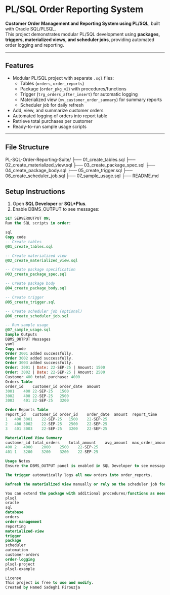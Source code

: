 # PL/SQL Order Reporting System

**Customer Order Management and Reporting System using PL/SQL**, built with Oracle SQL/PLSQL.  
This project demonstrates modular PL/SQL development using **packages, triggers, materialized views, and scheduler jobs**, providing automated order logging and reporting.

---

## **Features**

- Modular PL/SQL project with separate `.sql` files:
  - Tables (`orders`, `order_reports`)
  - Package (`order_pkg_v2`) with procedures/functions
  - Trigger (`trg_orders_after_insert`) for automatic logging
  - Materialized view (`mv_customer_order_summary`) for summary reports
  - Scheduler job for daily refresh
- Add, view, and summarize customer orders
- Automated logging of orders into report table
- Retrieve total purchases per customer
- Ready-to-run sample usage scripts

---

## **File Structure**

PL-SQL-Order-Reporting-Suite/
├── 01_create_tables.sql
├── 02_create_materialized_view.sql
├── 03_create_package_spec.sql
├── 04_create_package_body.sql
├── 05_create_trigger.sql
├── 06_create_scheduler_job.sql
├── 07_sample_usage.sql
├── README.md

## **Setup Instructions**

1. Open **SQL Developer** or **SQL*Plus**.
2. Enable DBMS_OUTPUT to see messages:

```sql
SET SERVEROUTPUT ON;
Run the SQL scripts in order:

sql
Copy code
-- Create tables
@01_create_tables.sql

-- Create materialized view
@02_create_materialized_view.sql

-- Create package specification
@03_create_package_spec.sql

-- Create package body
@04_create_package_body.sql

-- Create trigger
@05_create_trigger.sql

-- Create scheduler job (optional)
@06_create_scheduler_job.sql

-- Run sample usage
@07_sample_usage.sql
Sample Outputs
DBMS_OUTPUT Messages
yaml
Copy code
Order 3001 added successfully.
Order 3002 added successfully.
Order 3003 added successfully.
Order: 3001 | Date: 22-SEP-25 | Amount: 1500
Order: 3002 | Date: 22-SEP-25 | Amount: 2500
Customer 400 total purchase: 4000
Orders Table
order_id	customer_id	order_date	amount
3001	400	22-SEP-25	1500
3002	400	22-SEP-25	2500
3003	401	22-SEP-25	3200

Order Reports Table
report_id	customer_id	order_id	order_date	amount	report_time
1	400	3001	22-SEP-25	1500	22-SEP-25
2	400	3002	22-SEP-25	2500	22-SEP-25
3	401	3003	22-SEP-25	3200	22-SEP-25

Materialized View Summary
customer_id	total_orders	total_amount	avg_amount	max_order_amount	last_order_date
400	2	4000	2000	2500	22-SEP-25
401	1	3200	3200	3200	22-SEP-25

Usage Notes
Ensure the DBMS_OUTPUT panel is enabled in SQL Developer to see messages.

The trigger automatically logs all new orders into order_reports.

Refresh the materialized view manually or rely on the scheduler job for automated daily updates.

You can extend the package with additional procedures/functions as needed.
plsql
oracle
sql
database
orders
order-management
reporting
materialized-view
trigger
package
scheduler
automation
customer-orders
order-logging
plsql-project
plsql-example

License
This project is free to use and modify.
Created by Hamed Sadeghi Firouzja

